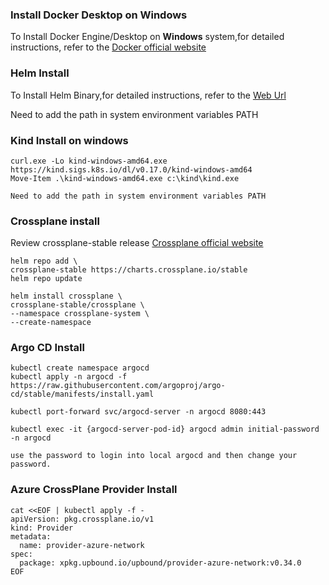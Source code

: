 ### Install Docker Desktop on Windows 
To Install Docker Engine/Desktop on **Windows** system,for detailed instructions, refer to the [Docker official website](https://docs.docker.com/desktop/install/windows-install/ "Docker official website")

### Helm Install
To Install Helm Binary,for detailed instructions, refer to the [Web Url](https://helm.sh/docs/intro/install/ "Helm Install")

Need to add the path in system environment variables PATH


### Kind Install on windows

```
curl.exe -Lo kind-windows-amd64.exe https://kind.sigs.k8s.io/dl/v0.17.0/kind-windows-amd64
Move-Item .\kind-windows-amd64.exe c:\kind\kind.exe

Need to add the path in system environment variables PATH
```

### Crossplane install

Review crossplane-stable release [Crossplane official website](https://charts.crossplane.io/stable)

```
helm repo add \
crossplane-stable https://charts.crossplane.io/stable
helm repo update

helm install crossplane \
crossplane-stable/crossplane \
--namespace crossplane-system \
--create-namespace
```
### Argo CD Install
```
kubectl create namespace argocd
kubectl apply -n argocd -f https://raw.githubusercontent.com/argoproj/argo-cd/stable/manifests/install.yaml

kubectl port-forward svc/argocd-server -n argocd 8080:443

kubectl exec -it {argocd-server-pod-id} argocd admin initial-password -n argocd

use the password to login into local argocd and then change your password.
```
### Azure CrossPlane Provider Install

```
cat <<EOF | kubectl apply -f -
apiVersion: pkg.crossplane.io/v1
kind: Provider
metadata:
  name: provider-azure-network
spec:
  package: xpkg.upbound.io/upbound/provider-azure-network:v0.34.0
EOF

```


